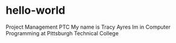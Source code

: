 # hello-world
Project Management PTC
My name is Tracy Ayres Im in Computer Programming at Pittsburgh Technical College
